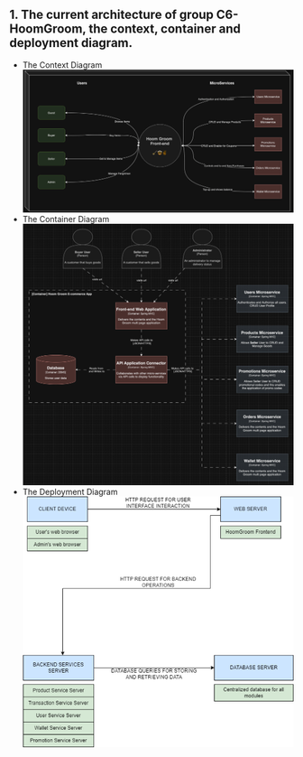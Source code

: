 ## 1. The current architecture of group C6-HoomGroom, the context, container and deployment diagram.

- The Context Diagram
  ![Context Diagram](diagrams/context_diagram.png)
- The Container Diagram
  ![Container Diagram](diagrams/container_diagram.png)
- The Deployment Diagram
  ![Deployment Diagram](diagrams/deployment_diagram.png)